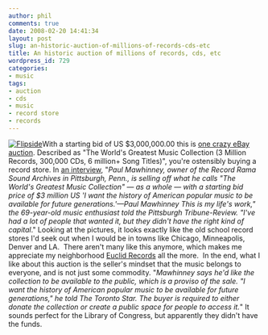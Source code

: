 ```yaml
---
author: phil
comments: true
date: 2008-02-20 14:41:34
layout: post
slug: an-historic-auction-of-millions-of-records-cds-etc
title: An historic auction of millions of records, cds, etc
wordpress_id: 729
categories:
- music
tags:
- auction
- cds
- music
- record store
- records
---
```


[![Flipside](http://www.fak3r.com/wp-content/uploads/2008/02/pic04.thumbnail.jpg)](http://cgi.ebay.com/45S-ALBUMS-12-SINGLE-RECORDS-CDS-MUSIC-MEMORBILIA_W0QQitemZ130198163897QQihZ003QQcategoryZ306QQssPageNameZWDVWQQrdZ1QQcmdZViewItem)With a starting bid of US $3,000,000.00 this is [one crazy eBay auction](http://cgi.ebay.com/ws/eBayISAPI.dll?ViewItem&item=140206309501&fromMakeTrack=true&ssPageName=VIP:watchlink:top:us).  Described as "The World's Greatest Music Collection (3 Million Records, 300,000 CDs, 6 million+ Song Titles)", you're ostensibly buying a record store.  In [an interview](http://www.cbc.ca/arts/music/story/2008/02/20/music-collection-ebay.html?ref=rss), "_Paul Mawhinney, owner of the Record Rama Sound Archives in Pittsburgh, Penn., is selling off what he calls "The World's Greatest Music Collection" — as a whole — with a starting bid price of $3 million US 'I want the history of American popular music to be available for future generations.'—Paul Mawhinney This is my life's work," the 69-year-old music enthusiast told the Pittsburgh Tribune-Review. "I've had a lot of people that wanted it, but they didn't have the right kind of capital_."  Looking at the pictures, it looks exactly like the old school record stores I'd seek out when I would be in towns like Chicago, Minneapolis, Denver and LA.  There aren't many like this anymore, which makes me appreciate my neighborhood [Euclid Records](http://www.euclidrecords.com) all the more.   In the end, what I like about this auction is the seller's mindset that the music belongs to everyone, and is not just some commodity.  "_Mawhinney says he'd like the collection to be available to the public, which is a proviso of the sale. "I want the history of American popular music to be available for future generations," he told The Toronto Star. The buyer is required to either donate the collection or create a public space for people to access it._"  It sounds perfect for the Library of Congress, but apparently they didn't have the funds.
